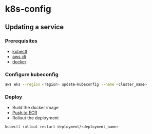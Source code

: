 # k8s-config

## Updating a service

### Prerequisites

- [kubectl](https://kubernetes.io/docs/tasks/tools/install-kubectl/)
- [aws cli](https://docs.aws.amazon.com/cli/latest/userguide/cli-chap-install.html)
- [docker](https://docs.docker.com/get-docker/)

### Configure kubeconfig

```bash
aws eks --region <region> update-kubeconfig --name <cluster_name>
```

### Deploy

- Build the docker image
- [Push to ECR](https://us-east-1.console.aws.amazon.com/ecr/repositories?region=us-east-1)
- Rollout the deployment

```bash
kubectl rollout restart deployment/<deployment_name>
```
